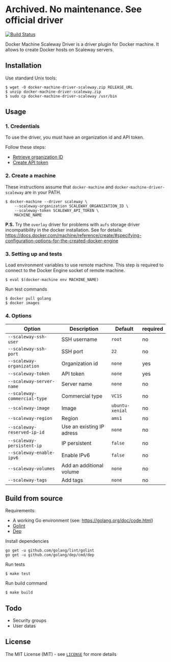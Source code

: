 Archived. No maintenance. See official driver
=============================================

[![Build Status](https://travis-ci.org/huseyin/docker-machine-driver-scaleway.svg?branch=master)](https://travis-ci.org/huseyin/docker-machine-driver-scaleway)

Docker Machine Scaleway Driver is a driver plugin for Docker machine. It allows
to create Docker hosts on Scaleway servers.

Installation
------------

Use standard Unix tools:

	$ wget -O docker-machine-driver-scaleway.zip RELEASE_URL
	$ unzip docker-machine-driver-scaleway.zip
	$ sudo cp docker-machine-driver-scaleway /usr/bin

Usage
-----

### 1. Credentials

To use the driver, you must have an organization id and API token.

Follow these steps:

- [Retrieve organization ID](https://www.scaleway.com/docs/retrieve-my-organization-id-throught-the-api/)
- [Create API token](https://www.scaleway.com/docs/generate-an-api-token/)

### 2. Create a machine

These instructions assume that `docker-machine` and `docker-machine-driver-scaleway`
are in your PATH.

	$ docker-machine --driver scaleway \
		--scaleway-organization SCALEWAY_ORGANIZATION_ID \
		--scaleway-token SCALEWAY_API_TOKEN \
		MACHINE_NAME

**P.S.** Try the `overlay` driver for problems with `aufs` storage driver incompatibility
in the docker installation. See for details: https://docs.docker.com/machine/reference/create/#specifying-configuration-options-for-the-created-docker-engine

### 3. Setting up and tests

Load environment variables to use remote machine. This step is required to connect
to the Docker Engine socket of remote machine.

	$ eval $(docker-machine env MACHINE_NAME)

Run test commands

	$ docker pull golang
	$ docker images

### 4. Options

|Option                      |Description               |Default        |required|
|----------------------------|--------------------------|---------------|--------|
|`--scaleway-ssh-user`       |SSH username              |`root`         |no      |
|`--scaleway-ssh-port`       |SSH port                  |`22`           |no      |
|`--scaleway-organization`   |Organization id           |`none`         |yes     |
|`--scaleway-token`          |API token                 |`none`         |yes     |
|`--scaleway-server-name`    |Server name               |`none`         |no      |
|`--scaleway-commercial-type`|Commercial type           |`VC1S`         |no      |
|`--scaleway-image`          |Image                     |`ubuntu-xenial`|no      |
|`--scaleway-region`         |Region                    |`ams1`         |no      |
|`--scaleway-reserved-ip-id` |Use an existing IP adress |`none`         |no      |
|`--scaleway-persistent-ip`  |IP persistent             |`false`        |no      |
|`--scaleway-enable-ipv6`    |Enable IPv6               |`false`        |no      |
|`--scaleway-volumes`        |Add an additional volume  |`none`         |no      |
|`--scaleway-tags`           |Add tags                  |`none`         |no      |

Build from source
-----------------

Requirements:

- A working Go environment (see: https://golang.org/doc/code.html)
- [Golint](https://github.com/golang/lint)
- [Dep](https://github.com/golang/dep)

Install dependencies

	go get -u github.com/golang/lint/golint
	go get -u github.com/golang/dep/cmd/dep

Run tests

	$ make test

Run build command

	$ make build

Todo
----

- Security groups
- User datas

License
-------

The MIT License (MIT) - see [`LICENSE`](https://github.com/huseyin/docker-machine-driver-scaleway/blob/master/LICENSE) for more details
